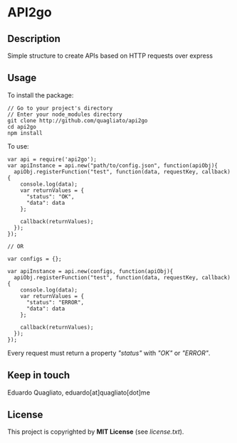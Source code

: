 # API2go

## Description

Simple structure to create APIs based on HTTP requests over express

## Usage

To install the package:
```
// Go to your project's directory
// Enter your node_modules directory
git clone http://github.com/quagliato/api2go
cd api2go
npm install
```

To use:
```
var api = require('api2go');
var apiInstance = api.new("path/to/config.json", function(apiObj){
  apiObj.registerFunction("test", function(data, requestKey, callback){
    console.log(data);
    var returnValues = {
      "status": "OK",
      "data": data
    };

    callback(returnValues);
  });
});

// OR

var configs = {};

var apiInstance = api.new(configs, function(apiObj){
  apiObj.registerFunction("test", function(data, requestKey, callback){
    console.log(data);
    var returnValues = {
      "status": "ERROR",
      "data": data
    };

    callback(returnValues);
  });
});
```

Every request must return a property *"status"* with *"OK"* or *"ERROR"*.

## Keep in touch

Eduardo Quagliato, eduardo[at]quagliato[dot]me

## License

This project is copyrighted by **MIT License** (see *license.txt*).
